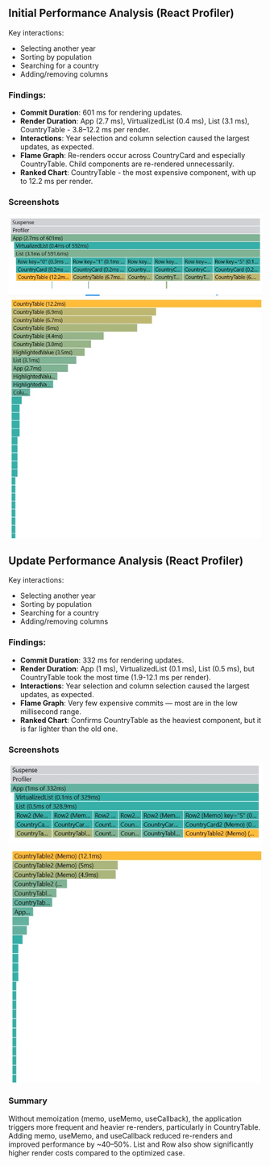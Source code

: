 ## Initial Performance Analysis (React Profiler)

Key interactions:
- Selecting another year
- Sorting by population
- Searching for a country
- Adding/removing columns

### Findings:
- **Commit Duration**: 601 ms for rendering updates.
- **Render Duration**: App (2.7 ms), VirtualizedList (0.4 ms), List (3.1 ms), CountryTable - 3.8–12.2 ms per render.
- **Interactions**: Year selection and column selection caused the largest updates, as expected.
- **Flame Graph**: Re-renders occur across CountryCard and especially CountryTable. Child components are re-rendered unnecessarily.
- **Ranked Chart**: CountryTable - the most expensive component, with up to 12.2 ms per render.

### Screenshots
![Flame Graph](report/Flame_graph_init.jpg)
![Ranked Chart](report/Ranked_chart_init.jpg)



## Update Performance Analysis (React Profiler)

Key interactions:
- Selecting another year
- Sorting by population
- Searching for a country
- Adding/removing columns

### Findings:
- **Commit Duration**: 332 ms for rendering updates.
- **Render Duration**: App (1 ms), VirtualizedList (0.1 ms), List (0.5 ms), but CountryTable took the most time (1.9-12.1 ms per render).
- **Interactions**: Year selection and column selection caused the largest updates, as expected.
- **Flame Graph**: Very few expensive commits — most are in the low millisecond range.
- **Ranked Chart**: Confirms CountryTable as the heaviest component, but it is far lighter than the old one.

### Screenshots
![Flame Graph](report/Flame_graph_upd.jpg)
![Ranked Chart](report/Ranked_chart_upd.jpg)



### Summary
Without memoization (memo, useMemo, useCallback), the application triggers more frequent and heavier re-renders, particularly in CountryTable.
Adding memo, useMemo, and useCallback reduced re-renders and improved performance by ~40–50%.
List and Row also show significantly higher render costs compared to the optimized case.